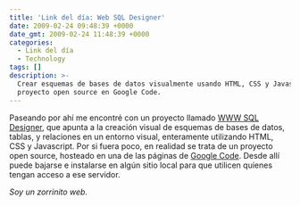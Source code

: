 ```yaml
---
title: 'Link del día: Web SQL Designer'
date: 2009-02-24 09:48:39 +0000
date_gmt: 2009-02-24 11:48:39 +0000
categories:
  - Link del día
  - Technology
tags: []
description: >-
  Crear esquemas de bases de datos visualmente usando HTML, CSS y Javascript,
  proyecto open source en Google Code.
---
```



Paseando por ahí me encontré con un proyecto llamado [WWW SQL Designer](http://ondras.zarovi.cz/sql/demo/?keyword=default), que apunta a la creación visual de esquemas de bases de datos, tablas, y relaciones en un entorno visual, enteramente utilizando HTML, CSS y Javascript. Por si fuera poco, en realidad se trata de un proyecto open source, hosteado en una de las páginas de [Google Code](http://code.google.com/p/wwwsqldesigner/). Desde allí puede bajarse e instalarse en algún sitio local para que utilicen quienes tengan acceso a ese servidor.

_Soy un zorrinito web._
